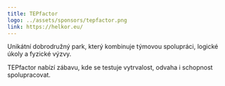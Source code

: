 ```yaml
---
title: TEPfactor
logo: ../assets/sponsors/tepfactor.png
link: https://helkor.eu/
---
```

Unikátní dobrodružný park, který kombinuje týmovou spolupráci, logické úkoly a fyzické výzvy. 

TEPfactor nabízí zábavu, kde se testuje vytrvalost, odvaha i schopnost spolupracovat.